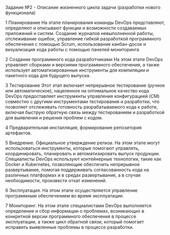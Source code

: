 Задание №2 - Описание жизненного цикла задачи (разработки нового функционала)

1 Планирование
  На этапе планирования команды DevOps представляют, определяют и описывают функции и возможности создаваемых приложений и систем.
  Создание журналов невыполненной работы, отслеживание ошибок, управление гибкой разработкой программного обеспечения с помощью Scrum, 
  использование канбан-досок и визуализация хода работы с помощью панелей мониторинга

2 Создание программного кода разработчиками
  На этом этапе DevOps управляет сборками и версиями программного обеспечения, а также использует автоматизированные 
  инструменты для компиляции и пакетного кода для будущего выпуска.

3 Тестирование 
  Этот этап включает непрерывное тестирование (ручное или автоматическое), нацеленное на оптимальное качество кода. 
  DevOps предоставляет инструменты управления конфигурацией (CM) совместно с другими инструментами тестирования и разработки, 
  что позволяет отслеживать готовность разрабатываемого кода к работе, включая быструю обратную связь между тестированием и 
  разработкой для выявления и решения проблем с кодом.

4 Предварительная инсталляция, формирование репозитория артефактов.

5 Внедрение. 
  Официальное утверждение релиза.
  На этом этапе могут использоваться инструменты, которые помогают управлять, координировать, планировать и автоматизировать выпуск продукции.
  Специалисты DevOps используют контейнерные технологии, такие как Docker и Kubernetes, позволяющие обеспечить непрерывное развертывание, 
  помогая поддерживать согласованность кода на различных платформах и в средах развертывания, а в случае необходимости, произвести откат изменений.

6 Эксплуатация. 
  На этом этапе осуществляется управление программным обеспечением во время эксплуатации.

7 Мониторинг. 
  На этом этапе специалистами DevOps выполняется определение и сбор информации о проблемах, возникающих в конкретной версии программного обеспечения 
  в процессе эксплуатации, а также цикл обратной связи, который помогает исправить выявленные проблемы в процессе разработки.